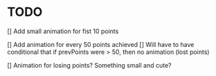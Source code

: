 # TODO

[] Add small animation for fist 10 points

[] Add animation for every 50 points achieved
    [] Will have to have conditional that if prevPoints were > 50, then no animation (lost points)

[] Animation for losing points? Something small and cute?